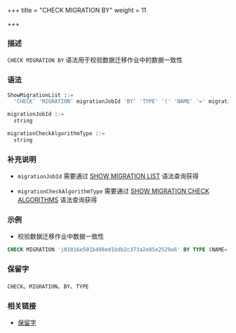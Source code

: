 +++
title = "CHECK MIGRATION BY"
weight = 11

+++

### 描述

`CHECK MIGRATION BY` 语法用于校验数据迁移作业中的数据一致性

### 语法

```sql
ShowMigrationList ::=
  'CHECK' 'MIGRATION' migrationJobId 'BY' 'TYPE' '(' 'NAME' '=' migrationCheckAlgorithmType ')'

migrationJobId ::=
  string

migrationCheckAlgorithmType ::=
  string
```

### 补充说明

- `migrationJobId` 需要通过 [SHOW MIGRATION LIST](/cn/reference/distsql/syntax/ral/migration/show-migration-list/) 语法查询获得

- `migrationCheckAlgorithmType` 需要通过 [SHOW MIGRATION CHECK ALGORITHMS](/cn/reference/distsql/syntax/ral/migration/show-migration-check-algorithm/) 语法查询获得

### 示例

- 校验数据迁移作业中数据一致性

```sql
CHECK MIGRATION 'j01016e501b498ed1bdb2c373a2e85e2529a6' BY TYPE (NAME='CRC32_MATCH');
```

### 保留字

`CHECK`、`MIGRATION`、`BY`、`TYPE`

### 相关链接

- [保留字](/cn/reference/distsql/syntax/reserved-word/)
